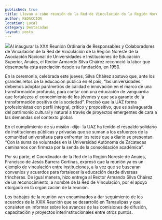 ```yaml
---
published: true
title: Llevan a cabo reunión de la Red de Vinculación de la Región Noreste de Anuies en la UAZ
author: REDACCION
location: Local
category: Destacadas
layout: posts
---
```


![](http://i.imgur.com/BLUkVv9m.jpg)Al inaugurar la XXX Reunión Ordinaria de Responsables y Colaboradores de Vinculación  de la Red de Vinculación de la Región Noreste de la Asociación Nacional de Universidades e Instituciones de Educación Superior, Anuies, el Rector Armando Silva Cháirez  reconoció la labor que desempeña esta asociación desde su fundación, en 1950.

En la ceremonia, celebrada este jueves, Silva Cháirez sostuvo que, ante los grandes retos de la educación pública en el país, “las universidades debemos adoptar parámetros de calidad e innovación en el marco de una transformación profunda, para contar con una educación de vanguardia que fortalezca el conocimiento de los jóvenes y que sea garante de la transformación positiva de la sociedad”.  Precisó que la UAZ forma profesionistas con perfil integral, crítico y propositivo, que es salvaguarda del patrimonio cultural y natural a través de proyectos emergentes de cara a las  demandas del contexto global.

En el cumplimiento de su misión –dijo- la UAZ ha tenido el respaldo solidario de instituciones públicas y privadas que se suman a los esfuerzos de la comunidad universitaria para enfrentar los retos que a diario se presentan. “Con la suma de voluntades en la Universidad Autónoma de Zacatecas caminamos con firmeza por la senda de la consolidación académica”.

Por su parte, el Coordinador de la Red de la Región Noreste de Anuies, Francisco de Jesús Barrera Cortinas, expresó que la reunión ya es un ejemplo de vinculación entre instituciones, a la vez que se buscaran convenios y acuerdos para fortalecer la educación desde diversas trincheras. De igual manera, hizo entrega al Rector Armando Silva Cháirez de un reconocimiento, a nombre de la Red de Vinculación, por el apoyo otorgado en la organización de la reunión.

Los trabajos de la reunión van encaminados a dar seguimiento de los acuerdos de la XXIX Reunión que se desarrolló en Tamaulipas y que consisten en informar sobre los avances de las comisiones de difusión, capacitación y proyectos interinstitucionales entre otros puntos.
